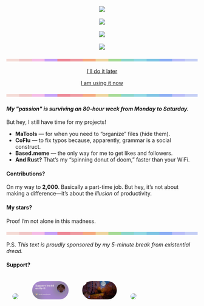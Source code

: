 <div align="center">

![](https://github-readme-stats.vercel.app/api?username=inc44&hide=prs,issues,contribs&show=reviews&show_icons=true&theme=buefy)

![](https://github-readme-stats.vercel.app/api/top-langs/?username=inc44&layout=compact&theme=buefy)

![](https://streak-stats.demolab.com/?user=inc44&theme=buefy&hide_border=true&date_format=j/n[/Y])

![](https://github-profile-trophy.vercel.app/?username=inc44&theme=dracula&rank=-?)

![](bar.png)

[I'll do it later](https://inc44.github.io/blog/templates)

[I am using it now](https://inc44.github.io/CoFlu)

</div>

![](bar.png)

#### *My "passion" is surviving an 80-hour week from Monday to Saturday.*
But hey, I still have time for my projects!

- **MaTools** — for when you need to “organize” files (hide them).
- **CoFlu** — to fix typos because, apparently, grammar is a social construct.
- **Based.meme** — the only way for me to get likes and followers.
- **And Rust?** That’s my “spinning donut of doom,” faster than your WiFi.

#### Contributions?
On my way to **2,000**. Basically a part-time job.
But hey, it’s not about making a difference—it’s about the *illusion* of productivity.

#### My stars?
Proof I’m not alone in this madness.

![](bar.png)

P.S. *This text is proudly sponsored by my 5-minute break from existential dread.*

#### Support?
<a href="https://www.buymeacoffee.com/xamituchido"><img src="https://img.buymeacoffee.com/button-api/?text=Money Is All You Need&button_colour=c6a0f6&font_colour=000000&&font_family=Cookie&outline_colour=000000&coffee_colour=ffffff" style="height: 3rem; border-radius: 3rem; margin: 1rem;"/></a>
<a href="https://ko-fi.com/inc44"><img src="ko-fi.jpg" style="height: 3rem; border-radius: 3rem; margin: 1rem;"/></a>
<a href="https://patreon.com/Inc44"><img src="patreon.png" style="height: 3rem; border-radius: 3rem; margin: 1rem;"/></a>
<a href="https://boosty.to/mrt4"><img src="https://boosty.to/apple-touch-icon-180x180.png" style="height: 3rem; border-radius: 3rem; margin: 1rem;"/></a>

